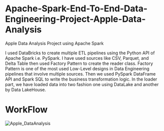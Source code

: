 # Apache-Spark-End-To-End-Data-Engineering-Project-Apple-Data-Analysis
Apple Data Analysis Project using Apache Spark


I used DataBricks to create multiple ETL pipelines using the Python API of Apache Spark i.e. PySpark. I have used sources like CSV, Parquet, and Delta Table then used Factory Pattern to create the reader class. Factory Pattern is one of the most used Low-Level designs in Data Engineering pipelines that involve multiple sources. Then we used PySpark DataFrame API and Spark SQL to write the business transformation logic. In the loader part, we have loaded data into two fashion one using DataLake and another by Data LakeHouse.

# WorkFlow

![Apple_DataAnalysis](https://github.com/user-attachments/assets/5ea89d2c-4fc9-4f4c-b467-cc5e277eef82)

